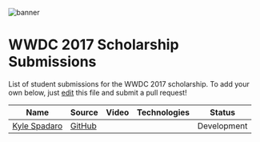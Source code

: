 ![banner](http://i.imgur.com/uZApJ4H.png)

# WWDC 2017 Scholarship Submissions

List of student submissions for the WWDC 2017 scholarship.
To add your own below, just [edit](https://github.com/wwdc/2017/edit/master/README.md) this file and submit a pull request!

<!-- PLEASE READ! -->
<!-- Insert your name below in alphabetical order by first name. -->
<!-- Please only submit the playgrounds that you submitted for WWDC2017. -->
<!-- Watch out for columns, you must have 5 pipes or else the gh-pages won't like it. -->
<!-- Technologies should contain 2 MAX. -->
|Name|Source|Video|Technologies|Status|
|----|------|-----|------------|------|
|[Kyle Spadaro](https://twitter.com/kylespadaro)|[GitHub](https://github.com/kylespadaro/MinimIzed-2048)| | |Development|

